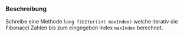 ### Beschreibung

Schreibe eine Methode `long fibIter(int maxIndex)` welche iterativ die Fibonacci Zahlen bis zum eingegeben Index `maxIndex` berechnet.
